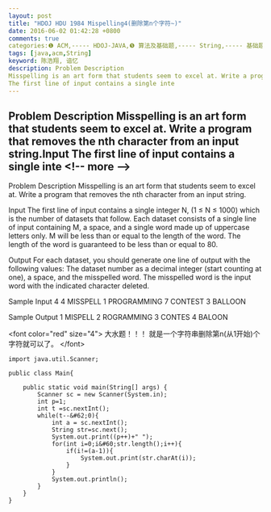 ```yaml
---
layout: post
title: "HDOJ HDU 1984 Mispelling4(删除第n个字符~)"
date: 2016-06-02 01:42:28 +0800
comments: true
categories:❶ ACM,----- HDOJ-JAVA,❺ 算法及基础题,----- String,----- 基础题
tags: [java,acm,String]
keyword: 陈浩翔, 谙忆
description: Problem Description 
Misspelling is an art form that students seem to excel at. Write a program that removes the nth character from an input string.Input 
The first line of input contains a single inte 
---
```



Problem Description 
Misspelling is an art form that students seem to excel at. Write a program that removes the nth character from an input string.Input 
The first line of input contains a single inte
&#60;!-- more --&#62;
----------

Problem Description
Misspelling is an art form that students seem to excel at. Write a program that removes the nth character from an input string.

 

Input
The first line of input contains a single integer N, (1 ≤ N ≤ 1000) which is the number of datasets that follow.
Each dataset consists of a single line of input containing M, a space, and a single word made up of uppercase letters only. M will be less than or equal to the length of the word. The length of the word is guaranteed to be less than or equal to 80.
 

Output
For each dataset, you should generate one line of output with the following values: The dataset number as a decimal integer (start counting at one), a space, and the misspelled word. The misspelled word is the input word with the indicated character deleted.

 

Sample Input
4
4 MISSPELL
1 PROGRAMMING
7 CONTEST
3 BALLOON
 

Sample Output
1 MISPELL
2 ROGRAMMING
3 CONTES
4 BALOON


&#60;font color="red" size="4"&#62;
大水题！！！
就是一个字符串删除第n(从1开始)个字符就可以了。
&#60;/font&#62;

```
import java.util.Scanner;

public class Main{

	public static void main(String[] args) {
		Scanner sc = new Scanner(System.in);
		int p=1;
		int t =sc.nextInt();
		while(t--&#62;0){
			int a = sc.nextInt();
			String str=sc.next();
			System.out.print((p++)+" ");
			for(int i=0;i&#60;str.length();i++){
				if(i!=(a-1)){
					System.out.print(str.charAt(i));
				}
			}
			System.out.println();
		}
	}
}

```